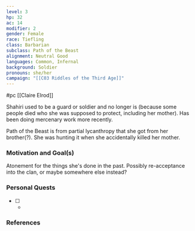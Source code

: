```yaml
---
level: 3
hp: 32
ac: 14
modifier: 2
gender: Female
race: Tiefling
class: Barbarian
subclass: Path of the Beast
alignment: Neutral Good
languages: Common, Infernal
background: Soldier
pronouns: she/her
campaign: "[[C03 Riddles of the Third Age]]"
---
```

 #pc [[Claire Elrod]]

Shahiri used to be a guard or soldier and no longer is (because some people died who she was supposed to protect, including her mother). Has been doing mercenary work more recently.

Path of the Beast is from partial lycanthropy that she got from her brother(?). She was hunting it when she accidentally killed her mother.

### Motivation and Goal(s)

Atonement for the things she's done in the past. Possibly re-acceptance into the clan, or maybe somewhere else instead?

### Personal Quests

 - [ ]  -

### References
